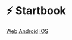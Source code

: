 # ⚡ Startbook

[Web](https://startbook.app/)
[Android](https://android.startbook.app)
[iOS](https://ios.startbook.app/)
